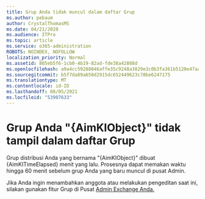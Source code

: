 ```yaml
---
title: Grup Anda tidak muncul dalam daftar Grup
ms.author: pebaum
author: CrystalThomasMS
ms.date: 04/21/2020
ms.audience: ITPro
ms.topic: article
ms.service: o365-administration
ROBOTS: NOINDEX, NOFOLLOW
localization_priority: Normal
ms.assetid: 805eb5f6-1cb0-4b19-82ad-fde38a42808d
ms.openlocfilehash: a9a4cc59288046affe35c9248a3829e3c0b3fa361b5120e47aaeaa34eec7a983
ms.sourcegitcommit: b5f7da89a650d2915dc652449623c78be6247175
ms.translationtype: MT
ms.contentlocale: id-ID
ms.lasthandoff: 08/05/2021
ms.locfileid: "53907633"
---
```

# <a name="your-group-aimkiobject-not-showing-in-groups-list"></a>Grup Anda "{AimKIObject}" tidak tampil dalam daftar Grup

Grup distribusi Anda yang bernama "{AimKIObject}" dibuat {AimKITimeElapsed} menit yang lalu. Prosesnya dapat memakan waktu hingga 60 menit sebelum grup Anda yang baru muncul di pusat Admin.
  
Jika Anda ingin menambahkan anggota atau melakukan pengeditan saat ini, silakan gunakan fitur Grup di Pusat [Admin Exchange Anda.](https://outlook.office365.com/ecp/?rfr=Admin_o365&amp;exsvurl=1&amp;mkt=en-US.aspx)
  

